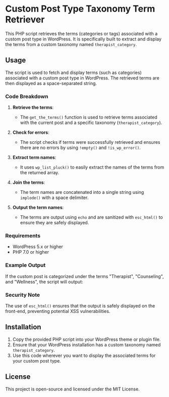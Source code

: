 # Custom Post Type Taxonomy Term Retriever

This PHP script retrieves the terms (categories or tags) associated with a custom post type in WordPress. It is specifically built to extract and display the terms from a custom taxonomy named `therapist_category`.

## Usage

The script is used to fetch and display terms (such as categories) associated with a custom post type in WordPress. The retrieved terms are then displayed as a space-separated string.

### Code Breakdown

1. **Retrieve the terms**: 
   - The `get_the_terms()` function is used to retrieve terms associated with the current post and a specific taxonomy (`therapist_category`).
   
2. **Check for errors**:
   - The script checks if terms were successfully retrieved and ensures there are no errors by using `!empty()` and `!is_wp_error()`.

3. **Extract term names**:
   - It uses `wp_list_pluck()` to easily extract the names of the terms from the returned array.

4. **Join the terms**:
   - The term names are concatenated into a single string using `implode()` with a space delimiter.

5. **Output the term names**:
   - The terms are output using `echo` and are sanitized with `esc_html()` to ensure they are safely displayed.

### Requirements

- WordPress 5.x or higher
- PHP 7.0 or higher

### Example Output

If the custom post is categorized under the terms "Therapist", "Counseling", and "Wellness", the script will output:

### Security Note

The use of `esc_html()` ensures that the output is safely displayed on the front-end, preventing potential XSS vulnerabilities.

## Installation

1. Copy the provided PHP script into your WordPress theme or plugin file.
2. Ensure that your WordPress installation has a custom taxonomy named `therapist_category`.
3. Use this code wherever you want to display the associated terms for your custom post type.

## License

This project is open-source and licensed under the MIT License.